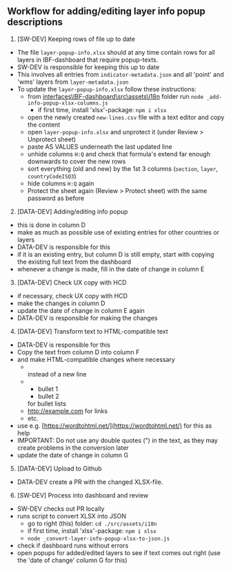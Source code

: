## Workflow for adding/editing layer info popup descriptions

1. [SW-DEV] Keeping rows of file up to date

- The file `layer-popup-info.xlsx` should at any time contain rows for all layers in IBF-dashboard that require popup-texts.
- SW-DEV is responsible for keeping this up to date
- This involves all entries from `indicator-metadata.json` and all 'point' and 'wms' layers from `layer-metadata.json`
- To update the `layer-popup-info.xlsx` follow these instructions:
  - from [interfaces\IBF-dashboard\src\assets\i18n](interfaces\IBF-dashboard\src\assets\i18n) folder run `node _add-info-popup-xlsx-columns.js`
    - if first time, install 'xlsx'-package: `npm i xlsx`
  - open the newly created `new-lines.csv` file with a text editor and copy the content
  - open `layer-popup-info.xlsx` and unprotect it (under Review > Unprotect sheet)
  - paste AS VALUES underneath the last updated line
  - unhide columns `H:Q` and check that formula's extend far enough downwards to cover the new rows
  - sort everything (old and new) by the 1st 3 columns (`section`, `layer`, `countryCodeISO3`)
  - hide columns `H:Q` again
  - Protect the sheet again (Review > Protect sheet) with the same password as before

2. [DATA-DEV] Adding/editing info popup

- this is done in column D
- make as much as possible use of existing entries for other countries or layers
- DATA-DEV is responsible for this
- if it is an existing entry, but column D is still empty, start with copying the existing full text from the dashboard
- whenever a change is made, fill in the date of change in column E

3. [DATA-DEV] Check UX copy with HCD

- if necessary, check UX copy with HCD
- make the changes in column D
- update the date of change in column E again
- DATA-DEV is responsible for making the changes

4. [DATA-DEV] Transform text to HTML-compatible text

- DATA-DEV is responsible for this
- Copy the text from column D into column F
- and make HTML-compatible changes where necessary
  - <br> instead of a new line
  - <ul><li>bullet 1</li><li>bullet 2</li></ul> for bullet lists
  - <a href="http://example.com">http://example.com</a> for links
  - etc.
- use e.g. [https://wordtohtml.net/](https://wordtohtml.net/) for this as help
- IMPORTANT: Do not use any double quotes (") in the text, as they may create problems in the conversion later
- update the date of change in column G

5. [DATA-DEV] Upload to Github

- DATA-DEV create a PR with the changed XLSX-file.

6. [SW-DEV] Process into dashboard and review

- SW-DEV checks out PR locally
- runs script to convert XLSX into JSON
  - go to right (this) folder: `cd ./src/assets/i18n`
  - if first time, install 'xlsx'-package: `npm i xlsx`
  - `node _convert-layer-info-popup-xlsx-to-json.js`
- check if dashboard runs without errors
- open popups for added/edited layers to see if text comes out right (use the 'date of change' column G for this)
